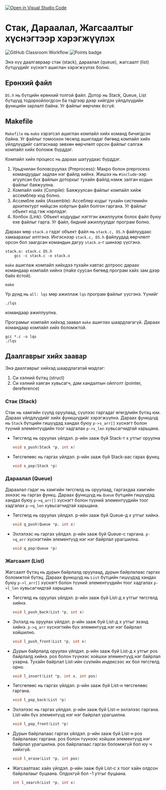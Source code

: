 [![Open in Visual Studio Code](https://classroom.github.com/assets/open-in-vscode-c66648af7eb3fe8bc4f294546bfd86ef473780cde1dea487d3c4ff354943c9ae.svg)](https://classroom.github.com/online_ide?assignment_repo_id=10160732&assignment_repo_type=AssignmentRepo)
# Стак, Дараалал, Жагсаалтыг хүснэгтээр хэрэгжүүлэх
![GitHub Classroom Workflow](../../workflows/GitHub%20Classroom%20Workflow/badge.svg?branch=main) ![Points badge](../../blob/badges/.github/badges/points.svg)

Энэ хүү даалгавраар стак (stack), дараалал (queue), жагсаалт (list) бүтцүүдийг хүснэгт ашиглан хэрэгжүүлэх болно.

## Ерөнхий файл
`DS.h` нь бүтцийн ерөнхий толгой файл. Дотор нь Stack, Queue, List бүтцүүд тодорхойлогдсон ба тэдгээр дээр хийгдэх үйлдлүүдийн функцийн зарлалт байна. Уг файлыг өөрчлөх ёсгүй.

## Makefile
`Makefile` нь `make` хэрэгсэл ашиглан компайл хийх команд бичигдсэн байна. Уг файлыг томоохон төсөлд ашигладаг бөгөөд компайл хийх үйлдлүүдийг салгаснаар зөвхөн өөрчлөлт орсон файлыг салгаж компайл хийх боломж бүрддэг.

Компайл хийх процесс нь дараах шатуудаас бүрддэг.
  1. Урьдчилан боловсруулах (Preprocess): Макро болон preprocess командуудыг задлан нэг файлд хийнэ. Жишээ нь `#include`-ээр агуулсан бүх файлын доторхыг тухайн файлд нэмж залган кодын файлыг баяжуулна.  
  2. Компайл хийх (Compile): Баяжуулсан файлыг компайл хийж ассемблер код болно.  
  3. Ассембле хийх (Assemble): Ассеблер кодыг тухайн системийн архитектурт нийцсэн хоёртын файл болгон гаргана. Уг файлыг объект код гэж нэрлэдэг.  
  4. Холбох (Link): Объект кодуудыг нэгтгэн ажиллуулж болох файл буюу exe файлыг гарга. Уг файл, бидний ажиллуулдаг програм болно.  

Дараах мөр `stack.o` гэдэг объект файл нь `stack.c, DS.h` файлуудаас хамаарахыг илтгэнэ. Ингэснээр `stack.c, DS.h` файлуудад өөрчлөлт орсон бол заагдсан командын дагуу `stack.o`-г шинээр үүсгэнэ.
```
stack.o: stack.c DS.h
	gcc -c stack.c -o stack.o
```

`make` ашиглаж компайл хийхдээ тухайн хавтас дотроос дараах командаар компайл хийнэ (make суусан бөгөөд програм хайх зам дээр байх ёстой). 
```
make
```
Үр дүнд нь `all: lqs` мөр ажиллаж `lqs` програм файлыг үүсгэнэ. Үүнийг
```shell
./lqs
```
командаар ажиллуулна.  

Програмыг компайл хийхэд заавал `make` ашиглах шаардлагагүй. Дараах командаар компайл хийх боломжтой.
```shell
gcc *.c -o lqs
./lqs
```


## Даалгаврыг хийх заавар

Энэ даалгаврыг хийхэд шаардлагатай мэдлэг:
  1. Си хэлний бүтэц (struct)
  2. Си хэлний хаяган хувьсагч, дам хандалтын ойлголт (pointer, dereference)

### Стак (Stack)

Стак нь хамгийн сүүлд оруулаад, сүүлээс гаргадаг өгөгдлийн бүтэц юм. Дараах үйлдлүүдийг хийх функцүүдийг хэрэгжүүлнэ. Дараах функцүүд нь `Stack` бүтцийн гишүүдэд хандах буюу `p->s_arr[]` хүснэгт болон түүний элементүүдийн тоог хадгалах `p->s_len` хувьсагчидтай харьцана.
  * Төгсгөлд нь оруулах үйлдэл. p-ийн зааж буй Stack-т x утгыг оруулна
    ```C
    void s_push(Stack *p, int x)
    ```
  * Төгсгөлөөс нь гаргах үйлдэл. p-ийн зааж буй Stack-аас гарах функц
    ```C
    void s_pop(Stack *p)
    ```

### Дараалал (Queue)

Дараалал гэдэг нь хамгийн төгсгөлд нь оруулаад, гаргахдаа хамгийн эхнээс нь гаргах функц.
Дараах функцүүд нь `Queue` бүтцийн гишүүдэд хандах буюу `p->q_arr[]` хүснэгт болон түүний элементүүдийн тоог хадгалах `p->q_len` хувьсагчидтай харьцана.
  * Төгсгөлд нь оруулах үйлдэл. p-ийн зааж буй Queue-д x утгыг хийнэ.
    ```C
    void q_push(Queue *p, int x)
    ```
  * Эхлэлээс нь гаргах үйлдэл. p-ийн зааж буй Queue-с гаргана. `p->q_arr` хүснэгтийн элементүүд нэг нэг байрлал урагшилна.
    ```C
    void q_pop(Queue *p)
    ```

### Жагсаалт (List)

Жагсаалт бүтэц нь дурын байрлалд оруулаад, дурын байрлалаас гаргах боломжтой бүтэц.
Дараах функцүүд нь `List` бүтцийн гишүүдэд хандах буюу `p->l_arr[]` хүснэгт болон түүний элементүүдийн тоог хадгалах `p->l_len` хувьсагчидтай харьцана.
  * Төгсгөлд нь оруулах үйлдэл. p-ийн зааж буй List-д x утгыг төгсгөлд хийнэ.
    ```C
    void l_push_back(List *p, int x)
    ```
  * Эхлэлд нь оруулах үйлдэл. p-ийн зааж буй List-д x утгыг эхэнд хийнэ. `p->q_arr` хүснэгтийн бүх элементүүд нэг нэг байрлал хойшилно.
    ```C
    void l_push_front(List *p, int x)
    ```
  * Дурын байрлалд оруулах үйлдэл. p-ийн зааж буй List-д x утгыг pos байрлалд хийнэ. pos болон түүнээс хойшхи элементүүд нэг байрлал ухарна. Тухайн байрлал List-ийн сүүлийн индексээс их бол төгсгөлд орно.

    ```C
    void l_insert(List *p, int x, int pos)
    ```
  * Төгсгөлөөс нь гаргах үйлдэл. p-ийн зааж буй List-н төгсгөлөөс гаргана.
    ```C
    void l_pop_back(List *p)
    ```
  * Эхлэлээс нь гаргах үйлдэл. p-ийн зааж буй List-н эхлэлээс гаргана. List-ийн бүх элементүүд нэг нэг байрлал урагшилна.
    ```C
    void l_pop_front(List *p)
    ```
  * Дурын байрлалаас гаргах үйлдэл. p-ийн зааж буй List-н pos байрлалаас гаргана. pos болон түүнээс хойшхи элементүүд нэг байрлал урагшилна. pos байрлалаас гаргах боломжгүй бол юу ч хийхгүй.
    ```C
    void l_erase(List *p, int pos)
    ```
  * Жагсаалтаас хайх үйлдэл. p-ийн зааж буй List-с x тоог хайн олдсон байрлалаыг буцаана. Олдохгүй бол -1 утгыг буцаана.
    ```C
    int l_search(List *p, int x)
    ```
